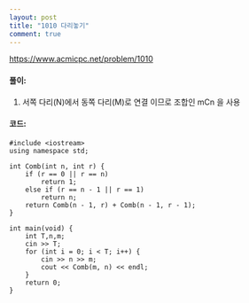 ```yaml
---
layout: post
title: "1010 다리놓기"
comment: true
---
```

https://www.acmicpc.net/problem/1010

#### **풀이:**
1. 서쪽 다리(N)에서 동쪽 다리(M)로 연결 이므로 조합인 mCn 을 사용

#### **코드:**

```
#include <iostream>
using namespace std;

int Comb(int n, int r) {
	if (r == 0 || r == n)
		return 1;
	else if (r == n - 1 || r == 1)
		return n;
	return Comb(n - 1, r) + Comb(n - 1, r - 1);
}

int main(void) {
	int T,n,m;
	cin >> T;
	for (int i = 0; i < T; i++) {
		cin >> n >> m;
		cout << Comb(m, n) << endl;
	}
	return 0;
}
```


